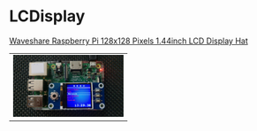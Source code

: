 # LCDisplay
<a href="https://www.amazon.de/gp/product/B077YK8161">Waveshare Raspberry Pi 128x128 Pixels 1.44inch LCD Display Hat </a>
<table>
    <tr>
        <td><img src="doc/LCDisplay.jpeg" style="width: 200px;"></img></td>
    </tr>
</table>


